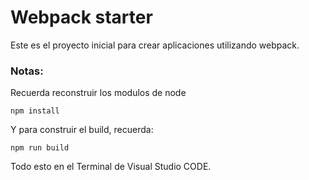 # Webpack starter

Este es el proyecto inicial para crear aplicaciones utilizando
webpack.

### Notas:
Recuerda reconstruir los modulos de node
```
npm install
```

Y para construir el build, recuerda:
```
npm run build
````
Todo esto en el Terminal de Visual Studio CODE.

